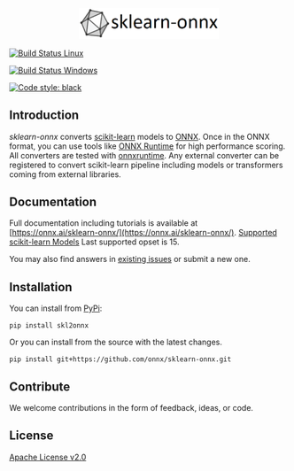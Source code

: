 <!--- SPDX-License-Identifier: Apache-2.0 -->

<p align="center"><img width="50%" src="docs/logo_main.png" /></p>

[![Build Status Linux](https://dev.azure.com/onnxmltools/sklearn-onnx/_apis/build/status%2Fonnx.sklearn-onnx.linux.CI?branchName=refs%2Fpull%2F1009%2Fmerge)](https://dev.azure.com/onnxmltools/sklearn-onnx/_build/latest?definitionId=21&branchName=refs%2Fpull%2F1009%2Fmerge)

[![Build Status Windows](https://dev.azure.com/onnxmltools/sklearn-onnx/_apis/build/status%2Fonnx.sklearn-onnx.win.CI?branchName=refs%2Fpull%2F1009%2Fmerge)](https://dev.azure.com/onnxmltools/sklearn-onnx/_build/latest?definitionId=22&branchName=refs%2Fpull%2F1009%2Fmerge)

[![Code style: black](https://img.shields.io/badge/code%20style-black-000000.svg)](https://github.com/psf/black)

## Introduction
*sklearn-onnx* converts [scikit-learn](https://scikit-learn.org/stable/) models to [ONNX](https://github.com/onnx/onnx).
Once in the ONNX format, you can use tools like [ONNX Runtime](https://github.com/Microsoft/onnxruntime) for high performance scoring.
All converters are tested with [onnxruntime](https://onnxruntime.ai/).
Any external converter can be registered to convert scikit-learn pipeline
including models or transformers coming from external libraries.

## Documentation
Full documentation including tutorials is available at [https://onnx.ai/sklearn-onnx/](https://onnx.ai/sklearn-onnx/).
[Supported scikit-learn Models](https://onnx.ai/sklearn-onnx/supported.html)
Last supported opset is 15.

You may also find answers in [existing issues](https://github.com/onnx/sklearn-onnx/issues?utf8=%E2%9C%93&q=is%3Aissue)
or submit a new one.

## Installation
You can install from [PyPi](https://pypi.org/project/skl2onnx/):
```
pip install skl2onnx
```
Or you can install from the source with the latest changes.
```
pip install git+https://github.com/onnx/sklearn-onnx.git
```

## Contribute
We welcome contributions in the form of feedback, ideas, or code.

## License
[Apache License v2.0](LICENSE)
